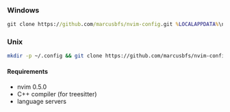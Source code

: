 ### Windows

```cmd
git clone https://github.com/marcusbfs/nvim-config.git %LOCALAPPDATA%\nvim && nvim -c PackerSync
```

### Unix

```bash
mkdir -p ~/.config && git clone https://github.com/marcusbfs/nvim-config.git ~/.config/nvim && nvim -c PackerSync
```

#### Requirements

- nvim 0.5.0
- C++ compiler (for treesitter)
- language servers
